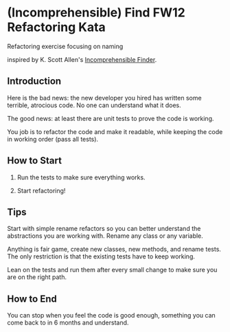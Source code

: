 # (Incomprehensible) Find FW12 Refactoring Kata

Refactoring exercise focusing on naming

inspired by K. Scott Allen's [Incomprehensible Finder](https://github.com/codecop/Finder-Refactoring-Kata).

## Introduction

Here is the bad news: the new developer you hired has written some terrible, atrocious code.
No one can understand what it does.

The good news: at least there are unit tests to prove the code is working.

You job is to refactor the code and make it readable, while keeping the code in working order (pass all tests).

## How to Start

1. Run the tests to make sure everything works.

2. Start refactoring!

## Tips

Start with simple rename refactors so you can better understand the abstractions you are working with. Rename any class or any variable.

Anything is fair game, create new classes, new methods, and rename tests.
The only restriction is that the existing tests have to keep working.

Lean on the tests and run them after every small change to make sure you are on the right path.

## How to End

You can stop when you feel the code is good enough, something you can come back to in 6 months and understand.
